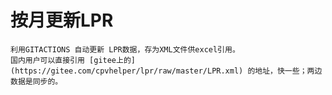 # 按月更新LPR
    利用GITACTIONS 自动更新 LPR数据，存为XML文件供excel引用。 
    国内用户可以直接引用 [gitee上的](https://gitee.com/cpvhelper/lpr/raw/master/LPR.xml) 的地址，快一些；两边数据是同步的。
